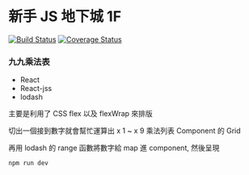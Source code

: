 # 新手 JS 地下城 1F

[![Build Status](https://travis-ci.org/littlehorseboy/novice-js-dungeon-1f.svg?branch=master)](https://travis-ci.org/littlehorseboy/novice-js-dungeon-1f)
[![Coverage Status](https://coveralls.io/repos/github/littlehorseboy/novice-js-dungeon-1f/badge.svg?branch=master)](https://coveralls.io/github/littlehorseboy/novice-js-dungeon-1f?branch=master)

### 九九乘法表

* React
* React-jss
* lodash

主要是利用了 CSS flex 以及 flexWrap 來排版

切出一個接到數字就會幫忙運算出 x 1 ~ x 9 乘法列表 Component 的 Grid

再用 lodash 的 range 函數將數字給 map 進 component, 然後呈現


```bash
npm run dev
```
